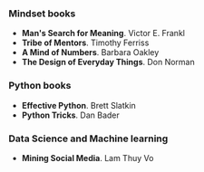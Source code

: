 ### Mindset books
* **Man's Search for Meaning**. Victor E. Frankl
* **Tribe of Mentors**. Timothy Ferriss
* **A Mind of Numbers**. Barbara Oakley
* **The Design of Everyday Things**. Don Norman

### Python books
* **Effective Python**. Brett Slatkin
* **Python Tricks**. Dan Bader

### Data Science and Machine learning
* **Mining Social Media**. Lam Thuy Vo
